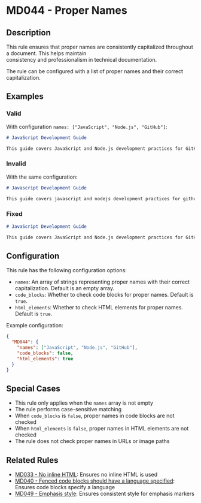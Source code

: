 # MD044 - Proper Names

## Description

This rule ensures that proper names are consistently capitalized throughout a document. This helps maintain  
consistency and professionalism in technical documentation.

The rule can be configured with a list of proper names and their correct capitalization.

<!-- markdownlint-disable -->
## Examples

### Valid

With configuration `names: ["JavaScript", "Node.js", "GitHub"]`:

```markdown
# JavaScript Development Guide

This guide covers JavaScript and Node.js development practices for GitHub projects.
```

### Invalid

With the same configuration:

```markdown
# Javascript Development Guide

This guide covers javascript and nodejs development practices for github projects.
```

### Fixed

```markdown
# JavaScript Development Guide

This guide covers JavaScript and Node.js development practices for GitHub projects.
```
<!-- markdownlint-enable -->

## Configuration

This rule has the following configuration options:

- `names`: An array of strings representing proper names with their correct capitalization. Default is an empty array.
- `code_blocks`: Whether to check code blocks for proper names. Default is `true`.
- `html_elements`: Whether to check HTML elements for proper names. Default is `true`.

Example configuration:

```json
{
  "MD044": {
    "names": ["JavaScript", "Node.js", "GitHub"],
    "code_blocks": false,
    "html_elements": true
  }
}
```

## Special Cases

- This rule only applies when the `names` array is not empty
- The rule performs case-sensitive matching
- When `code_blocks` is `false`, proper names in code blocks are not checked
- When `html_elements` is `false`, proper names in HTML elements are not checked
- The rule does not check proper names in URLs or image paths

## Related Rules

- [MD033 - No inline HTML](md033.md): Ensures no inline HTML is used
- [MD040 - Fenced code blocks should have a language specified](md040.md): Ensures code blocks specify a language
- [MD049 - Emphasis style](md049.md): Ensures consistent style for emphasis markers
